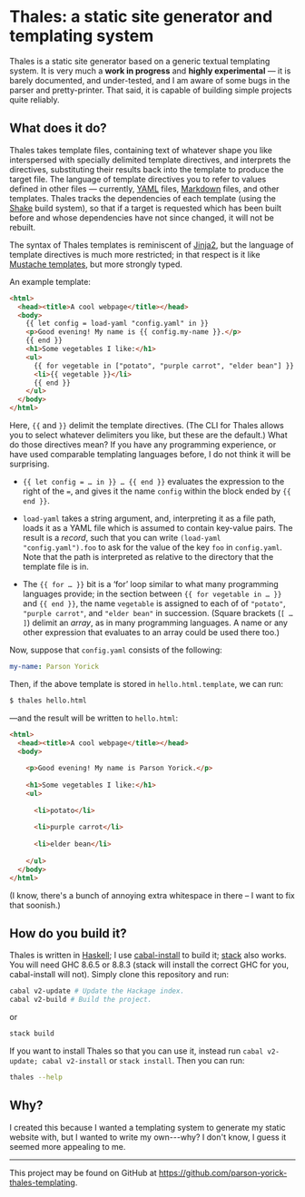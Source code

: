 # Thales: a static site generator and templating system

Thales is a static site generator based on a generic textual templating
system. It is very much a **work in progress** and **highly
experimental** — it is barely documented, and under-tested, and I am
aware of some bugs in the parser and pretty-printer. That said, it is
capable of building simple projects quite reliably. 

## What does it do?

Thales takes template files, containing text of whatever shape you like
interspersed with specially delimited template directives, and
interprets the directives, substituting their results back into the
template to produce the target file. The language of template directives
you to refer to values defined in other files — currently, [YAML] files,
[Markdown] files, and other templates. Thales tracks the dependencies of
each template (using the [Shake] build system), so that if a target is
requested which has been built before and whose dependencies have not
since changed, it will not be rebuilt.

The syntax of Thales templates is reminiscent of [Jinja2], but the language of
template directives is much more restricted; in that respect
is it like [Mustache templates], but more strongly typed.

[YAML]: https://yaml.org "The Official YAML Web Site"
[Markdown]: https://www.markdownguide.org "Markdown Guide"
[Shake]: https://shakebuild.com "Shake Build System"
[Jinja2]: https://palletsprojects.com/p/jinja/ "Jinja | The Pallets Projects"
[Mustache templates]: https://mustache.github.io "{{ mustache }}"

An example template:

```html
<html>
  <head><title>A cool webpage</title></head>
  <body>
    {{ let config = load-yaml "config.yaml" in }}
    <p>Good evening! My name is {{ config.my-name }}.</p>
    {{ end }}
    <h1>Some vegetables I like:</h1>
    <ul>
      {{ for vegetable in ["potato", "purple carrot", "elder bean"] }}
      <li>{{ vegetable }}</li>
      {{ end }}
    </ul>
  </body>
</html>
```

Here, `{{` and `}}` delimit the template directives. (The CLI for Thales
allows you to select whatever delimiters you like, but these are the
default.) What do those directives mean? If you have any programming
experience, or have used comparable templating languages before, I do
not think it will be surprising.

- `{{ let config = … in }} … {{ end }}` evaluates the expression to the
  right of the `=`, and gives it the name `config` within the block
  ended by `{{ end }}`.

- `load-yaml` takes a string argument, and, interpreting it as a file
  path, loads it as a YAML file which is assumed to contain key-value
  pairs. The result is a *record*, such that you can write `(load-yaml
  "config.yaml").foo` to ask for the value of the key `foo` in
  `config.yaml`. Note that the path is interpreted as relative to the
  directory that the template file is in.

- The `{{ for … }}` bit is a ‘for’ loop similar to what many
  programming languages provide; in the section between `{{ for vegetable
  in … }}` and `{{ end }}`, the name `vegetable` is assigned to each of of
  `"potato"`, `"purple carrot"`, and `"elder bean"` in succession.
  (Square brackets (`[ … ]`) delimit an *array*, as in many programming
  languages. A name or any other expression that evaluates to an array
  could be used there too.)

Now, suppose that `config.yaml` consists of the following:

```yaml
my-name: Parson Yorick
```

Then, if the above template is stored in `hello.html.template`, we can
run:

```sh
$ thales hello.html
```

—and the result will be written to `hello.html`:

```html
<html>
  <head><title>A cool webpage</title></head>
  <body>
    
    <p>Good evening! My name is Parson Yorick.</p>
    
    <h1>Some vegetables I like:</h1>
    <ul>
      
      <li>potato</li>
      
      <li>purple carrot</li>
      
      <li>elder bean</li>
      
    </ul>
  </body>
</html>
```

(I know, there's a bunch of annoying extra whitespace in there – I want
to fix that soonish.)

## How do you build it?

Thales is written in [Haskell]; I use [cabal-install] to build it;
[stack] also works. You will need GHC 8.6.5 or 8.8.3 (stack will install
the correct GHC for you, cabal-install will not). Simply clone this
repository and run:

```sh
cabal v2-update # Update the Hackage index.
cabal v2-build # Build the project.
```

or

```sh
stack build
```

If you want to install Thales so that you can use it, instead run `cabal
v2-update; cabal v2-install` or `stack install`. Then you can run:

```sh
thales --help
```

[cabal-install]:
  https://cabal.readthedocs.io/en/latest/nix-local-build.html "Quickstart — Cabal 3.3.0.0 User's Guide"

[stack]: https://docs.haskellstack.org/en/stable/README/ "The Haskell Tool Stack"

[Haskell]: https://www.haskell.org "Haskell Language"

## Why?

I created this because I wanted a templating system to generate
my static website with, but I wanted to write my own---why? I
don't know, I guess it seemed more appealing to me.

-------

This project may be found on GitHub at
<https://github.com/parson-yorick-thales-templating>.
